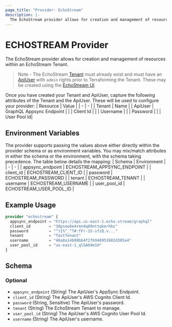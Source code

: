 ```yaml
---
page_title: "Provider: EchoStream"
description: |-
  The EchoStream provider allows for creation and management of resources in an EchoStream Tenant.
---
```


# ECHOSTREAM Provider

The EchoStream provider allows for creation and management of resources within an EchoStream Tenant.

> Note - The EchoStream [Tenant](https://docs.echo.stream/docs/tenants) must already exist and must have an
> [ApiUser](https://docs.echo.stream/docs/api-users) with `admin` rights prior to Terraforming the Tenant. 
> These may be created using the [EchoStream UI](https://app.echo.stream).

Once you have created your Tenant and ApiUser, capture the following attributes of the Tenant and the ApiUser. These will be used to configure your provider:
| Resource | Value |
| - | - |
| Tenant | Name |
| ApiUser | GraphQL Appsync Endpoint |
| | Client Id |
| | Username |
| | Password |
| | User Pool Id|

## Environment Variables

The provider supports passing the values above either directly within the provider schema or as environment variables. You may mix/match attributes in either the schema or the environment, with the schema taking precedence. The table below details the mapping:
| Schema | Environment |
| - | - |
| appsync_endpoint | ECHOSTREAM_APPSYNC_ENDPOINT |
| client_id | ECHOSTREAM_CLIENT_ID |
| password | ECHOSTREAM_PASSWORD |
| tenant | ECHOSTREAM_TENANT |
| username | ECHOSTREAM_USERNAME |
| user_pool_id | ECHOSTREAM_USER_POOL_ID |

## Example Usage
```terraform
provider "echostream" {
  appsync_endpoint = "https://api.us-east-1.echo.stream/graphql"
  client_id        = "30pseo6e4rmn4q89nttqkerhbz"
  password         = "^){%^_^T#:fFr-1S-sfzQ.v..."
  tenant           = "TestTenant"
  username         = "46a8a14b08bb4f2fb948951602d305a4"
  user_pool_id     = "us-east-1_qlGAO4m1H"
}
```

<!-- schema generated by tfplugindocs -->
## Schema

### Optional

- `appsync_endpoint` (String) The ApiUser's AppSync Endpoint.
- `client_id` (String) The ApiUser's AWS Cognito Client Id.
- `password` (String, Sensitive) The ApiUser's password.
- `tenant` (String) The EchoStream Tenant to manage.
- `user_pool_id` (String) The ApiUser's AWS Cognito User Pool Id.
- `username` (String) The ApiUser's username.